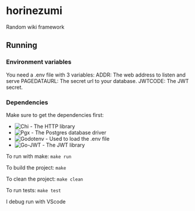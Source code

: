 # horinezumi
Random wiki framework


## Running

### Environment variables
You need a .env file with 3 variables:
    ADDR: The web address to listen and serve
    PAGEDATAURL: The secret url to your database.
    JWTCODE: The JWT secret.

### Dependencies
Make sure to get the dependencies first:
* ![Chi](https://github.com/go-chi/chi) - The HTTP library
* ![Pgx](https://github.com/jackc/pgx/) - The Postgres database driver
* ![Godotenv](https://github.com/joho/godotenv) - Used to load the .env file
* ![Go-JWT ](https://github.com/golang-jwt/jwt) - The JWT library


To run with make:
`make run`

To build the project:
`make`

To clean the project:
`make clean`

To run tests:
`make test`

I debug run with VScode